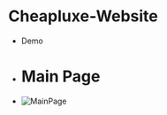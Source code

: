 # Cheapluxe-Website
- Demo
- # Main Page
- ![MainPage](https://user-images.githubusercontent.com/75179050/156874094-ae2b5ba9-9003-4d7a-af06-f39d22d8f0a6.jpg)

